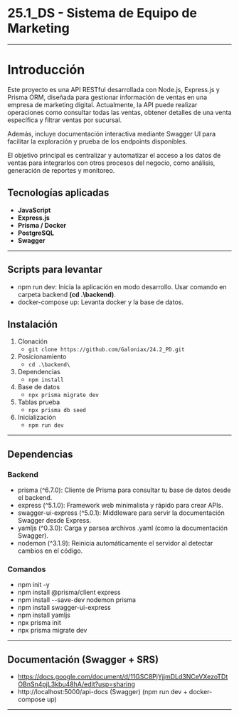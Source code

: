 # 25.1_DS - Sistema de Equipo de Marketing
---
# Introducción 
Este proyecto es una API RESTful desarrollada con Node.js, Express.js y Prisma ORM, diseñada para gestionar información de ventas en una empresa de marketing digital. Actualmente, la API puede realizar operaciones como consultar todas las ventas, obtener detalles de una venta específica y filtrar ventas por sucursal.

Además, incluye documentación interactiva mediante Swagger UI para facilitar la exploración y prueba de los endpoints disponibles.

El objetivo principal es centralizar y automatizar el acceso a los datos de ventas para integrarlos con otros procesos del negocio, como análisis, generación de reportes y monitoreo. 

## Tecnologías aplicadas
- **JavaScript**
- **Express.js**
- **Prisma / Docker**
- **PostgreSQL**
- **Swagger** 

---


## Scripts para levantar
- npm run dev: Inicia la aplicación en modo desarrollo. Usar comando en carpeta backend **(cd .\backend\)**.
- docker-compose up: Levanta docker y la base de datos.

## Instalación
1. Clonación
   - ```git clone https://github.com/Galoniax/24.2_PD.git```
2. Posicionamiento
   - ```cd .\backend\```
3. Dependencias
   - ```npm install```
4. Base de datos
   - ```npx prisma migrate dev```
5. Tablas prueba
   - ```npx prisma db seed```
6. Inicialización
   - ```npm run dev```
  

---

## Dependencias 
### Backend
- prisma (^6.7.0): Cliente de Prisma para consultar tu base de datos desde el backend.
- express (^5.1.0): Framework web minimalista y rápido para crear APIs.
- swagger-ui-express (^5.0.1): Middleware para servir la documentación Swagger desde Express.
- yamljs (^0.3.0): Carga y parsea archivos .yaml (como la documentación Swagger).
- nodemon (^3.1.9): Reinicia automáticamente el servidor al detectar cambios en el código.

### Comandos
- npm init -y
- npm install @prisma/client express
- npm install --save-dev nodemon prisma
- npm install swagger-ui-express
- npm install yamljs
- npx prisma init
- npx prisma migrate dev

---
## Documentación (Swagger + SRS)
- https://docs.google.com/document/d/11GSC8PjYjjmDLd3NCeVXezoTDtOBnSn4pjL3kbu48hA/edit?usp=sharing
- http://localhost:5000/api-docs (Swagger) (npm run dev + docker-compose up)
---





